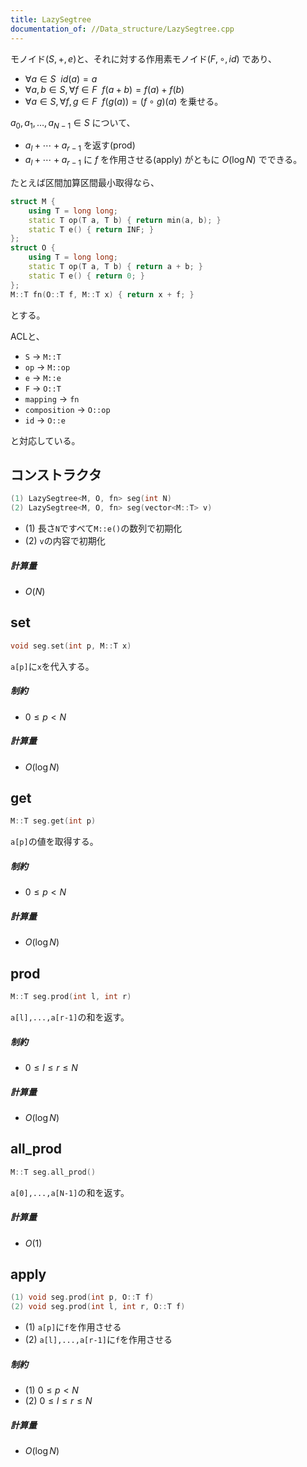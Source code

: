 ```yaml
---
title: LazySegtree
documentation_of: //Data_structure/LazySegtree.cpp
---
```


モノイド$(S, +, e)$と、それに対する作用素モノイド$(F, \circ, id)$ であり、
- $\forall a \in S ~~ id(a) = a$
- $\forall a, b \in S, \forall f \in F ~~ f(a + b) = f(a) + f(b)$
- $\forall a \in S, \forall f, g \in F ~~ f(g(a)) = (f \circ g)(a)$
を乗せる。

$a_0, a_1, \ldots, a_{N-1} \in S$ について、
- $a_l + \cdots + a_{r-1}$ を返す(prod)
- $a_l + \cdots + a_{r-1}$ に $f$ を作用させる(apply)
がともに $O(\log N)$ でできる。

たとえば区間加算区間最小取得なら、
```cpp
struct M {
    using T = long long;
    static T op(T a, T b) { return min(a, b); }
    static T e() { return INF; }
};
struct O {
    using T = long long;
    static T op(T a, T b) { return a + b; }
    static T e() { return 0; }
};
M::T fn(O::T f, M::T x) { return x + f; }
```
とする。

ACLと、
- `S` -> `M::T`
- `op` -> `M::op`
- `e` -> `M::e`
- `F` -> `O::T`
- `mapping` -> `fn`
- `composition` -> `O::op`
- `id` -> `O::e`

と対応している。

## コンストラクタ
```cpp
(1) LazySegtree<M, O, fn> seg(int N)
(2) LazySegtree<M, O, fn> seg(vector<M::T> v)
```
- (1) 長さ`N`ですべて`M::e()`の数列で初期化
- (2) `v`の内容で初期化

##### 計算量
- $O(N)$

## set
```cpp
void seg.set(int p, M::T x)
```
`a[p]`に`x`を代入する。

##### 制約
- $0 \leq p < N$

##### 計算量
- $O(\log N)$

## get
```cpp
M::T seg.get(int p)
```
`a[p]`の値を取得する。

##### 制約
- $0 \leq p < N$

##### 計算量
- $O(\log N)$

## prod
```cpp
M::T seg.prod(int l, int r)
```
`a[l],...,a[r-1]`の和を返す。

##### 制約
- $0 \leq l \leq r \leq N$

##### 計算量
- $O(\log N)$


## all_prod
```cpp
M::T seg.all_prod()
```
`a[0],...,a[N-1]`の和を返す。

##### 計算量
- $O(1)$

## apply
```cpp
(1) void seg.prod(int p, O::T f)
(2) void seg.prod(int l, int r, O::T f)
```
- (1) `a[p]`に`f`を作用させる
- (2) `a[l],...,a[r-1]`に`f`を作用させる

##### 制約
- (1) $0 \leq p < N$
- (2) $0 \leq l \leq r \leq N$

##### 計算量
- $O(\log N)$

